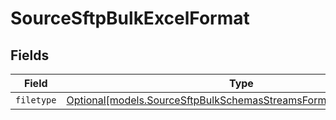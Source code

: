 # SourceSftpBulkExcelFormat


## Fields

| Field                                                                                                                                | Type                                                                                                                                 | Required                                                                                                                             | Description                                                                                                                          |
| ------------------------------------------------------------------------------------------------------------------------------------ | ------------------------------------------------------------------------------------------------------------------------------------ | ------------------------------------------------------------------------------------------------------------------------------------ | ------------------------------------------------------------------------------------------------------------------------------------ |
| `filetype`                                                                                                                           | [Optional[models.SourceSftpBulkSchemasStreamsFormatFormat6Filetype]](../models/sourcesftpbulkschemasstreamsformatformat6filetype.md) | :heavy_minus_sign:                                                                                                                   | N/A                                                                                                                                  |